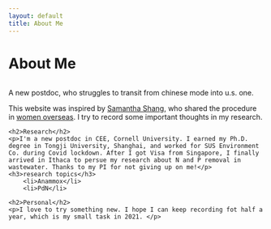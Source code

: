 ```yaml
---
layout: default
title: About Me
---
```


<div class="post">
	<h1 class="pageTitle">About Me</h1>
	<img src="{{ '/assets/img/touring.jpg' }}" alt="">
	<p class="intro"> A new postdoc, who struggles to transit from chinese mode into u.s. one. </p>
	<p> This website was inspired by <a href = "https://samxshang.github.io/about/">Samantha Shang</a>, who shared the procedure in <a href = "https://womenoverseas.com/t/topic/17528">women overseas</a>. I try to record some important thoughts in my research.</p>
		
	
	<h2>Research</h2>
	<p>I'm a new postdoc in CEE, Cornell University. I earned my Ph.D. degree in Tongji University, Shanghai, and worked for SUS Environment Co. during Covid lockdown. After I got Visa from Singapore, I finally arrived in Ithaca to persue my research about N and P removal in wastewater. Thanks to my PI for not giving up on me!</p>
	<h3>research topics</h3>
		<li>Anammox</li>
  		<li>PdN</li>
	
	<h2>Personal</h2>
	<p>I love to try something new. I hope I can keep recording fot half a year, which is my small task in 2021. </p>
</div>
